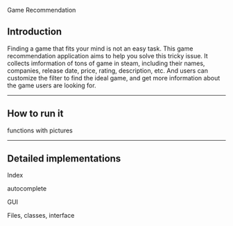 Game Recommendation

## Introduction

Finding a game that fits your mind is not an easy task. This game recommendation application aims to help you solve this tricky issue. It collects imformation of tons of game in steam, including their names, companies, release date, price, rating, description, etc. And users can customize the filter to find the ideal game, and get more information about the game users are looking for.

***

## How to run it

functions with pictures

***

## Detailed implementations

Index

autocomplete

GUI

Files, classes, interface